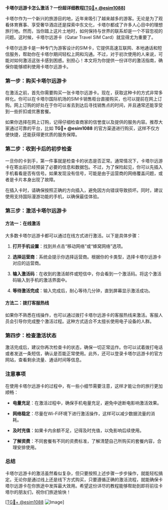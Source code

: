 **卡塔尔远游卡怎么激活？一份超详细教程[[TG💪+ @esim1088](https://t.me/s/esim1088)]**

卡塔尔作为一个新兴的旅游目的地，近年来吸引了越来越多的游客。无论是为了观看体育赛事、享受奢华酒店还是探索中东文化，卡塔尔都成了许多人心目中的理想旅行地。然而，当你踏上这片土地时，如何保持与世界的联系却是一个不容忽视的问题。这时候，卡塔尔远游卡（Qatar Travel SIM Card）就显得尤为重要了。

卡塔尔远游卡是一种专门为游客设计的SIM卡，它提供高速互联网、本地通话和短信服务，帮助你在卡塔尔期间轻松上网和沟通。不过，对于初次使用的人来说，可能对如何激活这张卡感到困惑。别担心！本文将为你提供一份详尽的激活指南，确保你能够顺利使用卡塔尔远游卡。

### 第一步：购买卡塔尔远游卡

在激活之前，首先你需要购买一张卡塔尔远游卡。现在，获取这种卡的方式非常多样化。你可以在卡塔尔国际机场的SIM卡销售柜台直接购买，也可以提前在网上订购。网上订购的好处在于你可以省去到达后寻找销售点的时间，并且通常还能享受到一些折扣或优惠套餐。

如果你选择在网上订购，记得仔细检查商家的信誉度以及提供的服务内容。推荐大家通过可靠的平台，比如 **TG💪+ @esim1088** 的官方渠道进行购买，这样不仅方便快捷，还能获得更优质的服务保障。

### 第二步：收到卡后的初步检查

一旦你的卡到手，第一件事就是检查卡的状态是否正常。通常情况下，卡塔尔远游卡在寄出前已经预装了必要的信息和数据包。不过，为了保险起见，你可以先插入手机看看是否有信号。如果发现没有信号，可能是由于运营商的网络覆盖问题，或者是卡片本身出现了故障。

在插入卡时，请确保按照正确的方向插入，避免因方向错误导致损坏。同时，建议使用支持国际漫游功能的手机，以确保最佳体验。

### 第三步：激活卡塔尔远游卡

#### 方法一：在线激活

大多数卡塔尔远游卡都可以通过在线方式进行激活。以下是具体步骤：

1. **打开手机设置**：找到并点击“移动网络”或“蜂窝网络”选项。
   
2. **选择运营商**：系统会提示你选择运营商。根据你的卡类型，选择卡塔尔远游卡对应的运营商。

3. **输入激活码**：在收到的激活邮件或短信中，你会看到一个激活码。将这个激活码输入到手机的激活界面中。

4. **等待激活完成**：输入完成后，耐心等待几分钟，直到屏幕显示激活成功。

#### 方法二：拨打客服热线

如果你不熟悉在线操作，也可以通过拨打卡塔尔远游卡的客服热线来激活。客服人员会引导你完成整个激活过程。这种方式适合不太擅长使用电子设备的人群。

### 第四步：检查激活状态

激活完成后，建议你再次检查卡的状态，确保一切正常运作。你可以试着拨打电话或者发送一条短信，确认是否能正常使用。此外，还可以登录卡塔尔远游卡的官方网站，查看剩余流量、通话时间等信息。

### 注意事项

在使用卡塔尔远游卡的过程中，有一些小细节需要注意，这样才能让你的旅行更加顺畅：

- **电量充足**：在激活过程中，确保手机电量充足，避免中途断电影响激活效果。
  
- **网络稳定**：尽量在Wi-Fi环境下进行激活操作，这样可以减少数据流量的消耗。

- **及时充值**：如果卡内余额不足，记得及时充值，以免影响后续使用。

- **了解资费**：不同套餐有不同的资费标准，了解清楚自己所购买的套餐内容，合理安排使用。

### 总结

卡塔尔远游卡的激活虽然看似复杂，但只要按照上述步骤一步步操作，就能轻松搞定。无论你是通过线上还是线下方式购买，只要遵循正确的激活流程，就能确保卡塔尔远游卡在你旅途中发挥最大效用。希望这份详尽的教程能够帮助到即将前往卡塔尔的朋友们，祝你们旅途愉快！

[[TG💪+ @esim1088](https://t.me/s/esim1088) ![Image](https://i.postimg.cc/4NQfJmqS/Snipaste-2025-05-13-00-14-12.png)]